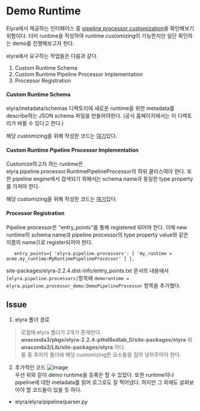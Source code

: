 # Demo Runtime

Elyra에서 제공하는 인터페이스 중 [pipeline processor customization](https://elyra.readthedocs.io/en/latest/developer_guide/pipelines.html)을 확인해보기 위함이다. 더미 runtime을 작성하여 runtime customizing이 가능한지만 일단 확인하는 demo를 진행해보고자 한다.

elyra에서 요구하는 작업들은 다음과 같다.

1. Custom Runtime Schema
2. Custom Runtime Pipeline Processor Implementation
3. Processor Registration

#### Custom Runtime Schema

elyra/metadata/schemas 디렉토리에 새로운 runtime을 위한 metadata를 describe하는 JSON schema 파일을 만들어야한다. (공식 홈페이지에서는 이 디렉토리가 바뀔 수 있다고 한다.)

해당 customizing을 위해 작성한 코드는 [여기](http://192.168.0.10:9999/kaist-co-op/jupyterwithelyraproject/-/blob/master/elyra_demo_runtime/demoruntime.json)있다.

#### Custom Runtime Pipeline Processor Implementation

Customize하고자 하는 runtime은 elyra.pipeline.processor.RuntimePipelineProcessor의 하위 클라스여야 한다. 또한 pipeline engine에서 검색되기 위해서는 schema name과 동일한 type property를 가져야 한다.

해당 customizing을 위해 작성한 코드는 [여기](http://192.168.0.10:9999/kaist-co-op/jupyterwithelyraproject/-/blob/master/elyra_demo_runtime/processor_demo.py)있다.

#### Processor Registration

Pipeline processor은 "entry_points"를  통해 registered 되어야 한다. 이때 new runtime의 schema name과 pipeline processor의 type property value와 같은 이름의 name으로 register되어야 한다.

`    entry_points={
        'elyra.pipeline.processors': [
            'my_runtime = acme.my_runtime:MyRuntimePipelineProcessor'
        ]
    },
`

site-packages/elyra-2.2.4.dist-info/entry_points.txt 문서의 내용에서 `[elyra.pipeline.processors]`항목에 `demoruntime = elyra.pipeline.processor_demo:DemoPipelineProcessor` 항목을 추가했다.


## Issue

1. elyra 폴더 경로
> 로컬에 elyra 폴더가 2개가 존재한다.
<br/> **anaconda3/pkgs/elyra-2.2.4-pthd8edlab_0/site-packages/elyra** 와 **anaconda3/Lib/site-packages/elyra** 이다.
<br/> 둘 중 후자의 폴더에 해당 customizing한 요소들을 집어 넣어주어야 한다.

2. 추가적인 코드 
![image](/uploads/8eb1833dfe9cead50dc8482c5e2b12bb/image.png)
<br/> 우선 위와 같이 demo runtime을 등록은 할 수 있었다. 또한 runtime이나 pipeline에 대한 metadata를 읽어 로그로도 잘 찍어냈다. 하지만 그 외에도 살펴보아야 할 코드들이 있을 듯 하다.
- elyra/elyra/pipeline/parser.py
